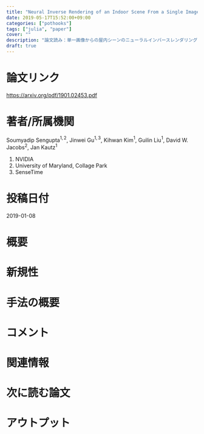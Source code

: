 ```yaml
---
title: "Neural Inverse Rendering of an Indoor Scene From a Single Image"
date: 2019-05-17T15:52:00+09:00
categories: ["pothooks"]
tags: ["julia", "paper"]
cover: ""
description: "論文読み：単一画像からの屋内シーンのニューラルインバースレンダリング"
draft: true
---
```

# 論文リンク
https://arxiv.org/pdf/1901.02453.pdf

# 著者/所属機関
Soumyadip Sengupta$^{1, 2}$, Jinwei Gu$^{1, 3}$, Kihwan Kim$^1$, Guilin Liu$^1$, David W. Jacobs$^2$, Jan Kautz$^1$

1. NVIDIA
1. University of Maryland, Collage Park
1. SenseTime

# 投稿日付
2019-01-08

# 概要


# 新規性

# 手法の概要

# コメント

# 関連情報

# 次に読む論文

# アウトプット

